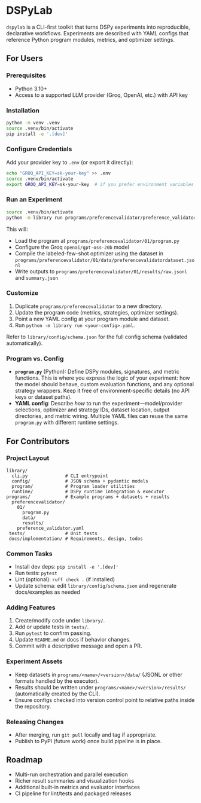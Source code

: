 # DSPyLab

`dspylab` is a CLI-first toolkit that turns DSPy experiments into reproducible, declarative workflows. Experiments are described with YAML configs that reference Python program modules, metrics, and optimizer settings.

## For Users

### Prerequisites
- Python 3.10+
- Access to a supported LLM provider (Groq, OpenAI, etc.) with API key

### Installation
```bash
python -m venv .venv
source .venv/bin/activate
pip install -e '.[dev]'
```

### Configure Credentials
Add your provider key to `.env` (or export it directly):
```bash
echo "GROQ_API_KEY=sk-your-key" >> .env
source .venv/bin/activate
export GROQ_API_KEY=sk-your-key  # if you prefer environment variables
```

### Run an Experiment
```bash
source .venv/bin/activate
python -m library run programs/preferencevalidator/preference_validator.yaml
```
This will:
- Load the program at `programs/preferencevalidator/01/program.py`
- Configure the Groq `openai/gpt-oss-20b` model
- Compile the labeled-few-shot optimizer using the dataset in `programs/preferencevalidator/01/data/preferencevalidatordataset.jsonl`
- Write outputs to `programs/preferencevalidator/01/results/raw.jsonl` and `summary.json`

### Customize
1. Duplicate `programs/preferencevalidator` to a new directory.
2. Update the program code (metrics, strategies, optimizer settings).
3. Point a new YAML config at your program module and dataset.
4. Run `python -m library run <your-config>.yaml`.

Refer to `library/config/schema.json` for the full config schema (validated automatically).

### Program vs. Config

- **`program.py`** (Python): Define DSPy modules, signatures, and metric functions. This is where you express the logic of your experiment: how the model should behave, custom evaluation functions, and any optional strategy wrappers. Keep it free of environment-specific details (no API keys or dataset paths).
- **YAML config**: Describe *how* to run the experiment—model/provider selections, optimizer and strategy IDs, dataset location, output directories, and metric wiring. Multiple YAML files can reuse the same `program.py` with different runtime settings.

## For Contributors

### Project Layout
```text
library/
  cli.py              # CLI entrypoint
  config/             # JSON schema + pydantic models
  program/            # Program loader utilities
  runtime/            # DSPy runtime integration & executor
programs/             # Example programs + datasets + results
  preferencevalidator/
    01/
      program.py
      data/
      results/
    preference_validator.yaml
 tests/               # Unit tests
 docs/implementation/ # Requirements, design, todos
```

### Common Tasks
- Install dev deps: `pip install -e '.[dev]'`
- Run tests: `pytest`
- Lint (optional): `ruff check .` (if installed)
- Update schema: edit `library/config/schema.json` and regenerate docs/examples as needed

### Adding Features
1. Create/modify code under `library/`.
2. Add or update tests in `tests/`.
3. Run `pytest` to confirm passing.
4. Update `README.md` or docs if behavior changes.
5. Commit with a descriptive message and open a PR.

### Experiment Assets
- Keep datasets in `programs/<name>/<version>/data/` (JSONL or other formats handled by the executor).
- Results should be written under `programs/<name>/<version>/results/` (automatically created by the CLI).
- Ensure configs checked into version control point to relative paths inside the repository.

### Releasing Changes
- After merging, run `git pull` locally and tag if appropriate.
- Publish to PyPI (future work) once build pipeline is in place.

## Roadmap
- Multi-run orchestration and parallel execution
- Richer result summaries and visualization hooks
- Additional built-in metrics and evaluator interfaces
- CI pipeline for lint/tests and packaged releases


